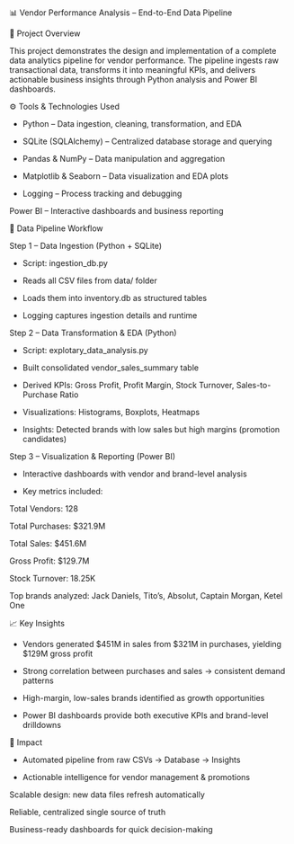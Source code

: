 📊 Vendor Performance Analysis – End-to-End Data Pipeline

📌 Project Overview

This project demonstrates the design and implementation of a complete data analytics pipeline for vendor performance.
The pipeline ingests raw transactional data, transforms it into meaningful KPIs, and delivers actionable business insights through Python analysis and Power BI dashboards.

⚙️ Tools & Technologies Used

- Python – Data ingestion, cleaning, transformation, and EDA

- SQLite (SQLAlchemy) – Centralized database storage and querying

- Pandas & NumPy – Data manipulation and aggregation

- Matplotlib & Seaborn – Data visualization and EDA plots

- Logging – Process tracking and debugging

Power BI – Interactive dashboards and business reporting

🔄 Data Pipeline Workflow

Step 1 – Data Ingestion (Python + SQLite)

- Script: ingestion_db.py

- Reads all CSV files from data/ folder

- Loads them into inventory.db as structured tables

- Logging captures ingestion details and runtime

Step 2 – Data Transformation & EDA (Python)

- Script: explotary_data_analysis.py

- Built consolidated vendor_sales_summary table

- Derived KPIs: Gross Profit, Profit Margin, Stock Turnover, Sales-to-Purchase Ratio

- Visualizations: Histograms, Boxplots, Heatmaps

- Insights: Detected brands with low sales but high margins (promotion candidates)

Step 3 – Visualization & Reporting (Power BI)

- Interactive dashboards with vendor and brand-level analysis

- Key metrics included:

Total Vendors: 128

Total Purchases: $321.9M

Total Sales: $451.6M

Gross Profit: $129.7M

Stock Turnover: 18.25K

Top brands analyzed: Jack Daniels, Tito’s, Absolut, Captain Morgan, Ketel One

📈 Key Insights

- Vendors generated $451M in sales from $321M in purchases, yielding $129M gross profit

- Strong correlation between purchases and sales → consistent demand patterns

- High-margin, low-sales brands identified as growth opportunities

- Power BI dashboards provide both executive KPIs and brand-level drilldowns

🚀 Impact

- Automated pipeline from raw CSVs → Database → Insights

- Actionable intelligence for vendor management & promotions

Scalable design: new data files refresh automatically

Reliable, centralized single source of truth

Business-ready dashboards for quick decision-making
